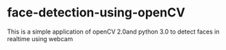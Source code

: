 # face-detection-using-openCV
This is a simple application of openCV 2.0and python 3.0 to detect faces in realtime using webcam
